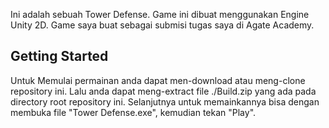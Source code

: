 Ini adalah sebuah Tower Defense. Game ini dibuat menggunakan Engine Unity 2D. Game saya buat sebagai submisi tugas saya di Agate Academy.

## Getting Started
Untuk Memulai permainan anda dapat men-download atau meng-clone repository ini. Lalu anda dapat meng-extract file ./Build.zip yang ada pada directory root repository ini. Selanjutnya untuk memainkannya bisa dengan membuka file "Tower Defense.exe", kemudian tekan "Play".

